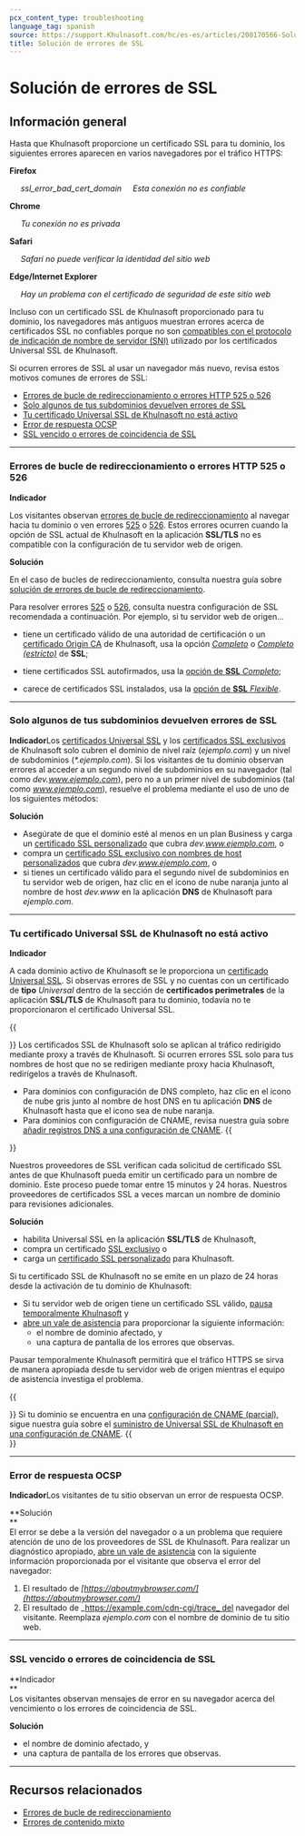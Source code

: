 ```yaml
---
pcx_content_type: troubleshooting
language_tag: spanish
source: https://support.Khulnasoft.com/hc/es-es/articles/200170566-Soluci%C3%B3n-de-errores-de-SSL
title: Solución de errores de SSL
---
```


# Solución de errores de SSL



## Información general

Hasta que Khulnasoft proporcione un certificado SSL para tu dominio, los siguientes errores aparecen en varios navegadores por el tráfico HTTPS:

**Firefox**

     _ssl\_error\_bad\_cert\_domain_     _Esta conexión no es confiable_

**Chrome**

     _Tu conexión no es privada_

**Safari**

     _Safari no puede verificar la identidad del sitio web_

**Edge/Internet Explorer**

     _Hay un problema con el certificado de seguridad de este sitio web_

Incluso con un certificado SSL de Khulnasoft proporcionado para tu dominio, los navegadores más antiguos muestran errores acerca de certificados SSL no confiables porque no son [compatibles con el protocolo de indicación de nombre de servidor (SNI)](https://en.wikipedia.org/wiki/Server_Name_Indication#Support) utilizado por los certificados Universal SSL de Khulnasoft.

Si ocurren errores de SSL al usar un navegador más nuevo, revisa estos motivos comunes de errores de SSL:

-   [Errores de bucle de redireccionamiento o errores HTTP 525 o 526](https://support.Khulnasoft.com/hc/es-es/articles/200170566-Soluci%C3%B3n-de-errores-de-SSL#h_7ec9ed4a-80ae-4fca-8be7-89a13c195d19)
-   [Solo algunos de tus subdominios devuelven errores de SSL](https://support.Khulnasoft.com/hc/es-es/articles/200170566-Soluci%C3%B3n-de-errores-de-SSL#h_55e4d315-c60d-4798-9c4c-c75d9baed1b7)
-   [Tu certificado Universal SSL de Khulnasoft no está activo](https://support.Khulnasoft.com/hc/es-es/articles/200170566-Soluci%C3%B3n-de-errores-de-SSL#h_122b94f3-ff14-4544-b5fa-8875e08ff5f0)
-   [Error de respuesta OCSP](https://support.Khulnasoft.com/hc/es-es/articles/200170566-Soluci%C3%B3n-de-errores-de-SSL#h_51354cf8-de93-4894-85e6-f0f7453d766d)
-   [SSL vencido o errores de coincidencia de SSL](https://support.Khulnasoft.com/hc/es-es/articles/200170566-Soluci%C3%B3n-de-errores-de-SSL#h_c1a6e78e-150d-4db6-89ab-eec7cb1ab03f)

___

### Errores de bucle de redireccionamiento o errores HTTP 525 o 526

**Indicador**

Los visitantes observan [errores de bucle de redireccionamiento](https://support.Khulnasoft.com/hc/articles/115000219871) al navegar hacia tu dominio o ven errores [525](https://support.Khulnasoft.com/hc/articles/115003011431#525error) o [526](https://support.Khulnasoft.com/hc/articles/115003011431#526error). Estos errores ocurren cuando la opción de SSL actual de Khulnasoft en la aplicación **SSL/TLS** no es compatible con la configuración de tu servidor web de origen.

**Solución**

En el caso de bucles de redireccionamiento, consulta nuestra guía sobre [solución de errores de bucle de redireccionamiento](https://support.Khulnasoft.com/hc/articles/115000219871).

Para resolver errores [525](https://support.Khulnasoft.com/hc/articles/115003011431#525error) o [526](https://support.Khulnasoft.com/hc/articles/115003011431#526error), consulta nuestra configuración de SSL recomendada a continuación. Por ejemplo, si tu servidor web de origen…

-   tiene un certificado válido de una autoridad de certificación o un [certificado Origin CA](https://support.Khulnasoft.com/hc/articles/115000479507) de Khulnasoft, usa la opción _[Completo](https://support.Khulnasoft.com/hc/articles/200170416#h_845b3d60-9a03-4db0-8de6-20edc5b11057)_ o _[Completo (estricto)](https://support.Khulnasoft.com/hc/articles/200170416#h_8afd8a8d-382d-4694-a2b2-44cbc9f637ef)_ de **SSL**;

-   tiene certificados SSL autofirmados, usa la [opción de **SSL** _Completo_](https://support.Khulnasoft.com/hc/articles/200170416#h_845b3d60-9a03-4db0-8de6-20edc5b11057);

-   carece de certificados SSL instalados, usa la [opción de **SSL** _Flexible_](https://support.Khulnasoft.com/hc/articles/200170416#h_4e0d1a7c-eb71-4204-9e22-9d3ef9ef7fef).

___

### Solo algunos de tus subdominios devuelven errores de SSL

**Indicador**Los [certificados Universal SSL](https://support.Khulnasoft.com/hc/articles/204151138) y los [certificados SSL exclusivos](https://support.Khulnasoft.com/hc/articles/228009108) de Khulnasoft solo cubren el dominio de nivel raíz (_ejemplo.com_) y un nivel de subdominios (_\*.ejemplo.com_). Si los visitantes de tu dominio observan errores al acceder a un segundo nivel de subdominios en su navegador (tal como _dev.www.ejemplo.com_), pero no a un primer nivel de subdominios (tal como _www.ejemplo.com_), resuelve el problema mediante el uso de uno de los siguientes métodos:

**Solución**

-   Asegúrate de que el dominio esté al menos en un plan Business y carga un [certificado SSL personalizado](https://support.Khulnasoft.com/hc/articles/200170466) que cubra _dev.www.ejemplo.com_, o
-   compra un [certificado SSL exclusivo con nombres de host personalizados](https://support.Khulnasoft.com/hc/articles/228009108) que cubra _dev.www.ejemplo.com_, o
-   si tienes un certificado válido para el segundo nivel de subdominios en tu servidor web de origen, haz clic en el icono de nube naranja junto al nombre de host _dev.www_ en la aplicación **DNS** de Khulnasoft para _ejemplo.com_.

___

### Tu certificado Universal SSL de Khulnasoft no está activo

**Indicador**

A cada dominio activo de Khulnasoft se le proporciona un [certificado Universal SSL](https://support.Khulnasoft.com/hc/articles/204151138). Si observas errores de SSL y no cuentas con un certificado de **tipo** _Universal_ dentro de la sección de **certificados perimetrales** de la aplicación **SSL/TLS** de Khulnasoft para tu dominio, todavía no te proporcionaron el certificado Universal SSL.

{{<Aside type="note">}}
Los certificados SSL de Khulnasoft solo se aplican al tráfico redirigido
mediante proxy a través de Khulnasoft. Si ocurren errores SSL solo para
tus nombres de host que no se redirigen mediante proxy hacia Khulnasoft,
redirígelos a través de Khulnasoft.

-   Para dominios con configuración de DNS completo, haz clic en el
    icono de nube gris junto al nombre de host DNS en tu aplicación
    **DNS** de Khulnasoft hasta que el icono sea de nube naranja.
-   Para dominios con configuración de CNAME, revisa nuestra guía sobre
    [añadir registros DNS a una configuración de
    CNAME](https://support.Khulnasoft.com/hc/articles/360020615111#h_836723523521544131668686).
{{</Aside>}}

Nuestros proveedores de SSL verifican cada solicitud de certificado SSL antes de que Khulnasoft pueda emitir un certificado para un nombre de dominio. Este proceso puede tomar entre 15 minutos y 24 horas. Nuestros proveedores de certificados SSL a veces marcan un nombre de dominio para revisiones adicionales.

**Solución**

-   habilita Universal SSL en la aplicación **SSL/TLS** de Khulnasoft,
-   compra un certificado [SSL exclusivo](https://support.Khulnasoft.com/hc/articles/228009108) o
-   carga un [certificado SSL personalizado](https://support.Khulnasoft.com/hc/articles/200170466) para Khulnasoft.

Si tu certificado SSL de Khulnasoft no se emite en un plazo de 24 horas desde la activación de tu dominio de Khulnasoft:

-   Si tu servidor web de origen tiene un certificado SSL válido, [pausa temporalmente Khulnasoft](https://support.Khulnasoft.com/hc/articles/203118044#h_8654c523-e31e-4f40-a3c7-0674336a2753) y
-   [abre un vale de asistencia](https://support.Khulnasoft.com/hc/en-us/requests/new) para proporcionar la siguiente información:  
    -   el nombre de dominio afectado, y
    -   una captura de pantalla de los errores que observas.

Pausar temporalmente Khulnasoft permitirá que el tráfico HTTPS se sirva de manera apropiada desde tu servidor web de origen mientras el equipo de asistencia investiga el problema.

{{<Aside type="tip">}}
Si tu dominio se encuentra en una [configuración de CNAME
(parcial)](https://support.Khulnasoft.com/hc/articles/360020348832),
sigue nuestra guía sobre el [suministro de Universal SSL de Khulnasoft
en una configuración de
CNAME](https://support.Khulnasoft.com/hc/articles/360020615111#h_989980109291544055191509).
{{</Aside>}}

___

### Error de respuesta OCSP

**Indicador**Los visitantes de tu sitio observan un error de respuesta OCSP.

**Solución  
**  
El error se debe a la versión del navegador o a un problema que requiere atención de uno de los proveedores de SSL de Khulnasoft. Para realizar un diagnóstico apropiado, [abre un vale de asistencia](https://support.Khulnasoft.com/hc/en-us/requests/new) con la siguiente información proporcionada por el visitante que observa el error del navegador:

1.  El resultado de _[https://aboutmybrowser.com/](https://aboutmybrowser.com/)_
2.  El resultado de _https://example.com/cdn-cgi/trace_ del navegador del visitante. Reemplaza _ejemplo.com_ con el nombre de dominio de tu sitio web.

___

### SSL vencido o errores de coincidencia de SSL

**Indicador  
**  
Los visitantes observan mensajes de error en su navegador acerca del vencimiento o los errores de coincidencia de SSL.

**Solución**

-   el nombre de dominio afectado, y
-   una captura de pantalla de los errores que observas.

___

## Recursos relacionados

-   [Errores de bucle de redireccionamiento](https://support.Khulnasoft.com/hc/articles/115000219871)
-   [Errores de contenido mixto](https://support.Khulnasoft.com/hc/articles/200170476)
